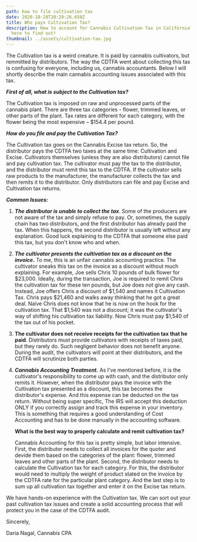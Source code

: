 ```yaml
---
path: how to file cultivation tax
date: 2020-10-20T20:29:26.658Z
title: Who pays Cultivation Tax?
description: How to account for Cannabis Cultivation Tax in California? Click
  here to find out!
thumbnail: ../assets/cultivation-tax.jpg
---
```

The Cultivation tax is a weird creature. It is paid by cannabis cultivators, but remmitted by distributors. The way the CDTFA went about collecting this tax is confusing for everyone, including us, cannabis accountants. Below I will shortly describe the main cannabis accounting issues associated with this tax. 

***First of all, what is subject to the Cultivation tax?***

The Cultivation tax is imposed on raw and unprocessed parts of the cannabis plant. There are three tax categories - flower, trimmed leaves, or other parts of the plant. Tax rates are different for each category, with the flower being the most expensive – $154.4 per pound. 

***How do you file and pay the Cultivation Tax?***

The Cultivation tax goes on the Cannabis Excise tax return. So, the distributor pays the CDTFA two taxes at the same time: Cultivation and Excise. Cultivators themselves (unless they are also distributors) cannot file and pay cultivation tax. The cultivator must pay the tax to the distributor, and the distributor must remit this tax to the CDTFA. If the cultivator sells raw products to the manufacturer, the manufacturer collects the tax and then remits it to the distributor. Only distributors can file and pay Excise and Cultivation tax returns.

***Common Issues:***

1. ***The distributor is unable to collect the tax***. Some of the producers are not aware of the tax and simply refuse to pay. Or, sometimes, the supply chain has two distributors, and the first distributor has already paid the tax. When this happens, the second distributor is usually left without any explanation. Good luck explaining to the CDTFA that someone else paid this tax, but you don't know who and when.
2. ***The cultivator presents the cultivation tax as a discount on the invoice*.** To me, this is an unfair cannabis accounting practice.  The cultivator sneaks this tax on the invoice as a discount without much explaining.  For example, Joe sells Chris 10 pounds of bulk flower for $23,000. Ideally, during the transaction, Joe is required to remit Chris the cultivation tax for these ten pounds, but Joe does not give any cash. Instead, Joe offers Chris a discount of $1,540 and names it Cultivation Tax. Chris pays $21,460 and walks away thinking that he got a great deal. Naïve Chris does not know that he is now on the hook for the cultivation tax. That $1,540 was not a discount; it was the cultivator's way of shifting his cultivation tax liability. Now Chris must pay $1,540 of the tax out of his pocket.
3. **The cultivator does not receive receipts for the cultivation tax that he paid**. Distributors must provide cultivators with receipts of taxes paid, but they rarely do. Such negligent behavior does not benefit anyone. During the audit, the cultivators will point at their distributors, and the CDTFA will scrutinize both parties.
4. ***Cannabis Accounting Treatment.*** As I've mentioned before, it is the cultivator's responsibility to come up with cash, and the distributor only remits it. However, when the distributor pays the invoice with the Cultivation tax presented as a discount, this tax becomes the distributor's expense. And this expense can be deducted on the tax return. Without being super specific, The IRS will accept this deduction ONLY if you correctly assign and track this expense in your inventory. This is something that requires a good understanding of Cost Accounting and has to be done manually in the accounting software.

   **What is the best way to properly calculate and remit cultivation tax?**

   Cannabis Accounting for this tax is pretty simple, but labor intensive. First, the distributor needs to collect all invoices for the quoter and devide them based on the categories of the plant: flower, trimmed leaves and other parts of the plant. Second, the distributor needs to calculate the Cultivation tax for each category. For this, the distributor would need to multiply the weight of product stated on the invoice by the CDTFA rate for the particular plant category. And the last step is to sum up all cultivation tax together and enter it on the Excise tax return. 



We have hands-on experience with the Cultivation tax. We can sort out your past cultivation tax issues and create a solid accounting process that will protect you in the case of the CDTFA audit.

Sincerely,

Daria Nagal, Cannabis CPA